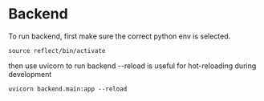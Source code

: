 # Backend

To run backend, first make sure the correct python env is selected.

`source reflect/bin/activate`

then use uvicorn to run backend --reload is useful for hot-reloading during development

`uvicorn backend.main:app --reload`
